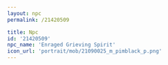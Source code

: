 ```yaml
---
layout: npc
permalink: /21420509

title: Npc
id: '21420509'
npc_name: 'Enraged Grieving Spirit'
icon_url: 'portrait/mob/21090025_m_pimblack_p.png'
---
```

